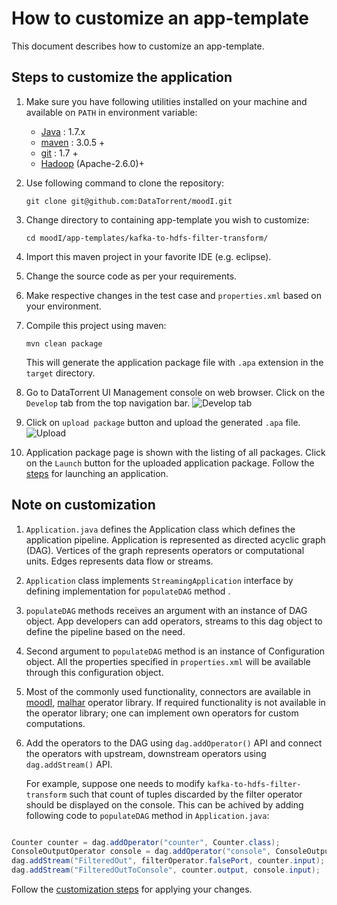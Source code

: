 # How to customize an app-template

This document describes how to customize an app-template.

## <a name="customization-steps">Steps to customize the application</a>

1. Make sure you have following utilities installed on your machine and available on `PATH` in environment variable:
    - [Java](https://www.java.com/en/download/manual.jsp) : 1.7.x
    - [maven](http://maven.apache.org/download.cgi) : 3.0.5 +
    - [git](https://git-scm.com/book/en/v2/Getting-Started-Installing-Git) : 1.7 +
    - [Hadoop]( http://www.michael-noll.com/tutorials/running-hadoop-on-ubuntu-linux-single-node-cluster/) (Apache-2.6.0)+

1.  Use following command to clone the repository:

     ```
     git clone git@github.com:DataTorrent/moodI.git
     ```

1. Change directory to containing app-template you wish to customize:

    ```
    cd moodI/app-templates/kafka-to-hdfs-filter-transform/
    ```

1. Import this maven project in your favorite IDE (e.g. eclipse).

1. Change the source code as per your requirements.

1. Make respective changes in the test case and `properties.xml` based on your environment.

1. Compile this project using maven:

    ```
    mvn clean package
    ```

    This will generate the application package file with `.apa` extension in the `target` directory.

1. Go to DataTorrent UI Management console on web browser. Click on the `Develop` tab from the top navigation bar.
    ![Develop tab](../../images/common/develop_link.png)
1. Click on `upload package` button and upload the generated `.apa` file.
    ![Upload](../../images/common/upload.png)

1. Application package page is shown with the listing of all packages. Click on the `Launch` button for the uploaded application package. Follow the [steps](../import-launch/#launch-dialogue) for launching an application.

## Note on customization


1.  `Application.java` defines the Application class which defines the application pipeline. Application is represented as directed acyclic graph (DAG). Vertices of the graph represents operators or computational units. Edges represents data flow or streams.

1. `Application` class implements `StreamingApplication` interface by defining implementation for `populateDAG` method .

1. `populateDAG` methods receives an argument with an instance of DAG object. App developers can add operators, streams to this dag object to define the pipeline based on the need.

1. Second argument to `populateDAG` method is an instance of Configuration object.
All the properties specified in `properties.xml` will be available through this configuration object.

1. Most of the commonly used functionality, connectors are available in [moodI](https://github.com/DataTorrent/moodI), [malhar](https://github.com/apache/apex-malhar/) operator library. If required functionality is not available in the operator library; one can implement own operators for custom computations.

1. Add the operators to the DAG using `dag.addOperator()` API and connect the operators with upstream, downstream operators using `dag.addStream()` API.

    For example, suppose one needs to modify `kafka-to-hdfs-filter-transform` such that count of tuples discarded by the filter operator should be displayed on the console. This can be achived by adding following code to `populateDAG` method in `Application.java`:

```java

Counter counter = dag.addOperator("counter", Counter.class);
ConsoleOutputOperator console = dag.addOperator("console", ConsoleOutputOperator.class);
dag.addStream("FilteredOut", filterOperator.falsePort, counter.input);
dag.addStream("FilteredOutToConsole", counter.output, console.input);
```
Follow the [customization steps](#customization-steps) for applying your changes.
